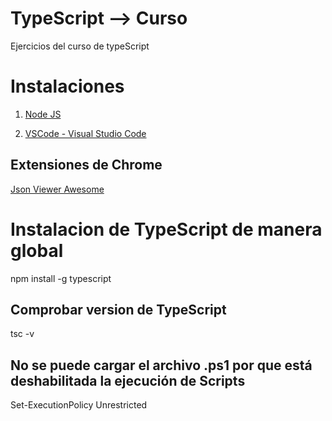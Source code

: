 # TypeScript --> Curso
Ejercicios del curso de typeScript

# Instalaciones

1. [Node JS](https://nodejs.org/es/)

2. [VSCode - Visual Studio Code](https://code.visualstudio.com/)

## Extensiones de Chrome

[Json Viewer Awesome](https://chrome.google.com/webstore/detail/json-viewer-pro/eifflpmocdbdmepbjaopkkhbfmdgijcc)

# Instalacion de TypeScript de manera global

npm install -g typescript

## Comprobar version de TypeScript

tsc -v 

## No se puede cargar el archivo .ps1 por que está deshabilitada la ejecución de Scripts

Set-ExecutionPolicy Unrestricted
